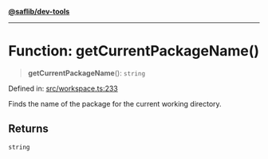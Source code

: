 [**@saflib/dev-tools**](../index.md)

***

# Function: getCurrentPackageName()

> **getCurrentPackageName**(): `string`

Defined in: [src/workspace.ts:233](https://github.com/sderickson/saflib/blob/276478c779a27118ef6d32479e868a6087fd5f4f/dev-tools/src/workspace.ts#L233)

Finds the name of the package for the current working directory.

## Returns

`string`
